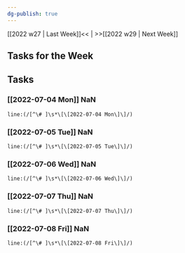 ```yaml
---
dg-publish: true
---
```

[[2022 w27 | Last Week]]<< | >>[[2022 w29 | Next Week]]
## Tasks for the Week

## Tasks
### [[2022-07-04 Mon]] NaN
```query
line:(/[^\# ]\s*\[\[2022-07-04 Mon\]\]/)
```
### [[2022-07-05 Tue]] NaN
```query
line:(/[^\# ]\s*\[\[2022-07-05 Tue\]\]/)
```
### [[2022-07-06 Wed]] NaN
```query
line:(/[^\# ]\s*\[\[2022-07-06 Wed\]\]/)
```
### [[2022-07-07 Thu]] NaN
```query
line:(/[^\# ]\s*\[\[2022-07-07 Thu\]\]/)
```
### [[2022-07-08 Fri]] NaN
```query
line:(/[^\# ]\s*\[\[2022-07-08 Fri\]\]/)
```